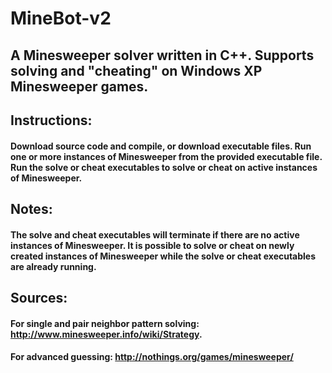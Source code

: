 # MineBot-v2

## A Minesweeper solver written in C++. Supports solving and "cheating" on Windows XP Minesweeper games.

## Instructions:
#### Download source code and compile, or download executable files. Run one or more instances of Minesweeper from the provided executable file. Run the solve or cheat executables to solve or cheat on active instances of Minesweeper.

## Notes:
#### The solve and cheat executables will terminate if there are no active instances of Minesweeper. It is possible to solve or cheat on newly created instances of Minesweeper while the solve or cheat executables are already running.

## Sources:
#### For single and pair neighbor pattern solving: http://www.minesweeper.info/wiki/Strategy.
#### For advanced guessing: http://nothings.org/games/minesweeper/
